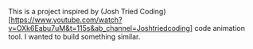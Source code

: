 This is a project inspired by (Josh Tried Coding)[https://www.youtube.com/watch?v=OXk6Eabu7uM&t=115s&ab_channel=Joshtriedcoding] code animation tool.
I wanted to build something similar.